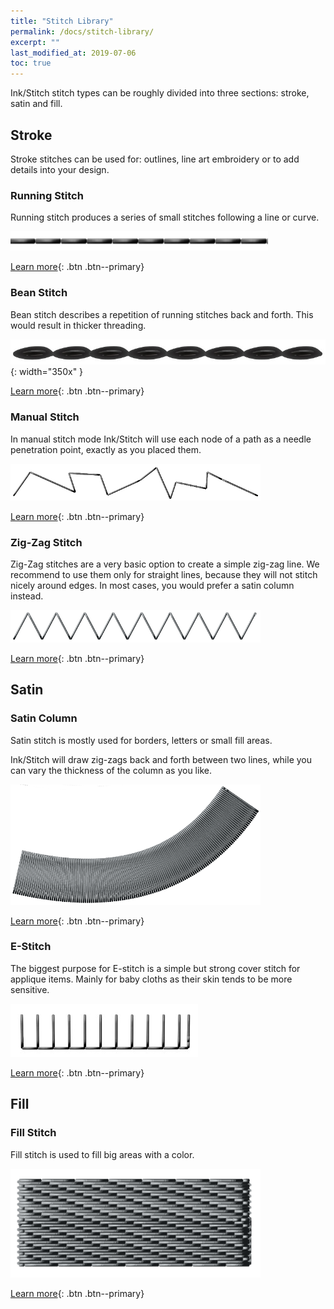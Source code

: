 ```yaml
---
title: "Stitch Library"
permalink: /docs/stitch-library/
excerpt: ""
last_modified_at: 2019-07-06
toc: true
---
```

Ink/Stitch stitch types can be roughly divided into three sections: stroke, satin and fill.

## Stroke
Stroke stitches can be used for: outlines, line art embroidery or to add details into your design.

### Running Stitch
Running stitch produces a series of small stitches following a line or curve.

![Running Stitch Detail](/assets/images/docs/running-stitch-detail.jpg)

[Learn more](/docs/stitches/running-stitch/){: .btn .btn--primary}

### Bean Stitch
Bean stitch describes a repetition of running stitches back and forth. This would result in thicker threading.

![Bean Stitch Detail](/assets/images/docs/bean-stitch-detail.jpg){: width="350x" }

[Learn more](/docs/stitches/bean-stitch/){: .btn .btn--primary}

### Manual Stitch
In manual stitch mode Ink/Stitch will use each node of a path as a needle penetration point, exactly as you placed them.

![Manual Stitch Detail](/assets/images/docs/manual-stitch-detail.png)

[Learn more](/docs/stitches/manual-stitch/){: .btn .btn--primary}

### Zig-Zag Stitch
Zig-Zag stitches are a very basic option to create a simple zig-zag line. We recommend to use them only for straight lines, because they will not stitch nicely around edges. In most cases, you would prefer a satin column instead.

![Zigzag Stitch Detail](/assets/images/docs/zigzag-stitch-detail.png)

[Learn more](/docs/stitches/zigzag-stitch/){: .btn .btn--primary}


## Satin
### Satin Column
Satin stitch is mostly used for borders, letters or small fill areas.

Ink/Stitch will draw zig-zags back and forth between two lines, while you can vary the thickness of the column as you like.

![Satin Column Detail](/assets/images/docs/satin-column-detail.png)

[Learn more](/docs/stitches/satin-column/){: .btn .btn--primary}

### E-Stitch
The biggest purpose for E-stitch is a simple but strong cover stitch for applique items. Mainly for baby cloths as their skin tends to be more sensitive.

![E-Stitch Detail](/assets/images/docs/e-stitch-detail.jpg)

[Learn more](/docs/stitches/e-stitch/){: .btn .btn--primary}


## Fill
### Fill Stitch
Fill stitch is used to fill big areas with a color.

![Fill stitch realistic](/assets/images/docs/fill-stitch-realistic.png)

[Learn more](/docs/stitches/fill-stitch/){: .btn .btn--primary}

